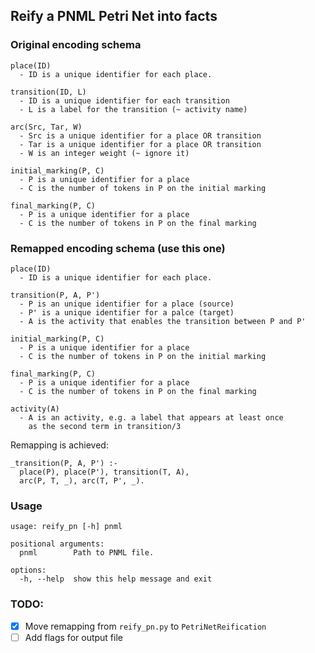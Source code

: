## Reify a PNML Petri Net into facts

### Original encoding schema

```
place(ID)
  - ID is a unique identifier for each place.

transition(ID, L) 
  - ID is a unique identifier for each transition
  - L is a label for the transition (~ activity name)

arc(Src, Tar, W)
  - Src is a unique identifier for a place OR transition
  - Tar is a unique identifier for a place OR transition
  - W is an integer weight (~ ignore it)

initial_marking(P, C)
  - P is a unique identifier for a place
  - C is the number of tokens in P on the initial marking

final_marking(P, C)
  - P is a unique identifier for a place
  - C is the number of tokens in P on the final marking
```

### Remapped encoding schema (use this one)

```
place(ID)
  - ID is a unique identifier for each place.

transition(P, A, P') 
  - P is an unique identifier for a place (source)
  - P' is a unique identifier for a palce (target) 
  - A is the activity that enables the transition between P and P'

initial_marking(P, C)
  - P is a unique identifier for a place
  - C is the number of tokens in P on the initial marking

final_marking(P, C)
  - P is a unique identifier for a place
  - C is the number of tokens in P on the final marking

activity(A)
  - A is an activity, e.g. a label that appears at least once 
    as the second term in transition/3
```

Remapping is achieved:

```
_transition(P, A, P') :-
  place(P), place(P'), transition(T, A),
  arc(P, T, _), arc(T, P', _).
```

### Usage

```
usage: reify_pn [-h] pnml

positional arguments:
  pnml        Path to PNML file.

options:
  -h, --help  show this help message and exit
```

### TODO:

- [x] Move remapping from `reify_pn.py` to `PetriNetReification`
- [ ] Add flags for output file
